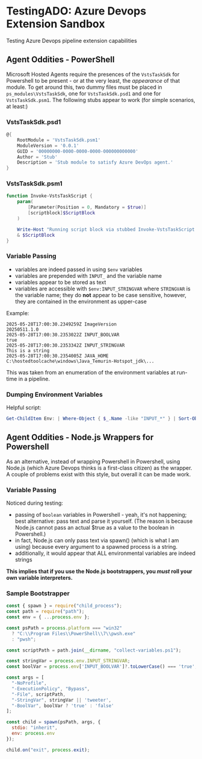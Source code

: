 # TestingADO: Azure Devops Extension Sandbox

Testing Azure Devops pipeline extension capabilities

## Agent Oddities - PowerShell

Microsoft Hosted Agents require the presences of the `VstsTaskSdk` for Powershell to be present - or at the very least, the _appearance_ of that module.  To get around this, two dummy files must be placed in `ps_modules\VstsTaskSdk`, one for `VstsTaskSdk.psd1` and one for `VstsTaskSdk.psm1`.  The following stubs appear to work (for simple scenarios, at least:)

### VstsTaskSdk.psd1
```powershell
@{
    RootModule = 'VstsTaskSdk.psm1'
    ModuleVersion = '0.0.1'
    GUID = '00000000-0000-0000-0000-000000000000'
    Author = 'Stub'
    Description = 'Stub module to satisfy Azure DevOps agent.'
}
```

### VstsTaskSdk.psm1

```powershell
function Invoke-VstsTaskScript {
    param(
        [Parameter(Position = 0, Mandatory = $true)]
        [scriptblock]$ScriptBlock
    )

    Write-Host "Running script block via stubbed Invoke-VstsTaskScript..."
    & $ScriptBlock
}
```

### Variable Passing

* variables are indeed passed in using `$env` variables
* variables are prepended with `INPUT_` and the variable name
* variables appear to be stored as text
* variables are accessible with `$env:INPUT_STRINGVAR` where `STRINGVAR` is the variable name; they do **not** appear to be case sensitive, however, they are contained in the environment as upper-case

Example:

```
2025-05-28T17:00:30.2349259Z ImageVersion                                                    20250511.1.0                                           
2025-05-28T17:00:30.2353022Z INPUT_BOOLVAR                                                   true                                                   
2025-05-28T17:00:30.2353342Z INPUT_STRINGVAR                                                 This is a string                                       
2025-05-28T17:00:30.2354005Z JAVA_HOME                                                       C:\hostedtoolcache\windows\Java_Temurin-Hotspot_jdk\...
```

This was taken from an enumeration of the environment variables at run-time in a pipeline.

### Dumping Environment Variables

Helpful script:

```powershell
Get-ChildItem Env: | Where-Object { $_.Name -like "INPUT_*" } | Sort-Object Name | Format-Table -AutoSize Name, Value
```

## Agent Oddities - Node.js Wrappers for Powershell

As an alternative, instead of wrapping Powershell in Powershell, using Node.js (which Azure Devops thinks is a first-class citizen) as the wrapper.  A couple of problems exist with this style, but overall it can be made work.

### Variable Passing

Noticed during testing:
* passing of `boolean` variables in Powershell - yeah, it's not happening; best alternative: pass text and parse it yourself.  (The reason is because Node.js cannot pass an actual $true as a value to the boolean in Powershell.)
* in fact, Node.js can only pass text via spawn() (which is what I am using) because every argument to a spawned process is a string.
* additionally, it would appear that ALL environmental variables are indeed strings

**This implies that if you use the Node.js bootstrappers, you _must_ roll your own variable interpreters.**

### Sample Bootstrapper

```js
const { spawn } = require("child_process");
const path = require("path");
const env = { ...process.env };

const psPath = process.platform === "win32"
  ? "C:\\Program Files\\PowerShell\\7\\pwsh.exe"
  : "pwsh";

const scriptPath = path.join(__dirname, "collect-variables.ps1");

const stringVar = process.env.INPUT_STRINGVAR;
const boolVar = process.env['INPUT_BOOLVAR']?.toLowerCase() === 'true';

const args = [
  "-NoProfile",
  "-ExecutionPolicy", "Bypass",
  "-File", scriptPath,
  "-StringVar", stringVar || 'tweeter',
  "-BoolVar", boolVar ? 'true' : 'false'
];

const child = spawn(psPath, args, {
  stdio: "inherit",
  env: process.env
});

child.on("exit", process.exit);
```